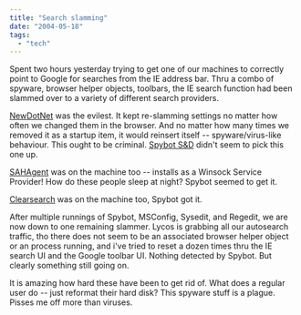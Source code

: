 ```yaml
---
title: "Search slamming"
date: "2004-05-18"
tags: 
  - "tech"
---
```


Spent two hours yesterday trying to get one of our machines to correctly point to Google for searches from the IE address bar. Thru a combo of spyware, browser helper objects, toolbars, the IE search function had been slammed over to a variety of different search providers.

[NewDotNet](http://www.newdotnet.com/ "NewDotNet") was the evilest. It kept re-slamming settings no matter how often we changed them in the browser. And no matter how many times we removed it as a startup item, it would reinsert itself -- spyware/virus-like behaviour. This ought to be criminal. [Spybot S&D](http://www.safer-networking.org/) didn't seem to pick this one up.

[SAHAgent](http://www.liutilities.com/products/wintaskspro/processlibrary/sahagent/) was on the machine too -- installs as a Winsock Service Provider! How do these people sleep at night? Spybot seemed to get it.

[Clearsearch](http://sarc.com/avcenter/venc/data/adware.clearsearch.html) was on the machine too, Spybot got it.

After multiple runnings of Spybot, MSConfig, Sysedit, and Regedit, we are now down to one remaining slammer. Lycos is grabbing all our autosearch traffic, tho there does not seem to be an associated browser helper object or an process running, and i've tried to reset a dozen times thru the IE search UI and the Google toolbar UI. Nothing detected by Spybot. But clearly something still going on.

It is amazing how hard these have been to get rid of. What does a regular user do -- just reformat their hard disk? This spyware stuff is a plague. Pisses me off more than viruses.
